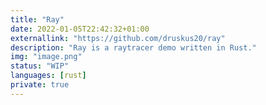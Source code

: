 ```yaml
---
title: "Ray"
date: 2022-01-05T22:42:32+01:00
externallink: "https://github.com/druskus20/ray" 
description: "Ray is a raytracer demo written in Rust."
img: "image.png"
status: "WIP"
languages: [rust]
private: true
---
```


